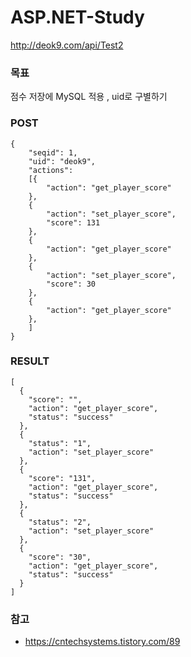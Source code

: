 # ASP.NET-Study

http://deok9.com/api/Test2

### 목표
점수 저장에 MySQL 적용
, uid로 구별하기

### POST
```
{
    "seqid": 1,
    "uid": "deok9",
    "actions":
    [{
        "action": "get_player_score"
    },
    {
        "action": "set_player_score",
        "score": 131
    },
    {
        "action": "get_player_score"
    },
    {
        "action": "set_player_score",
        "score": 30
    },
    {
        "action": "get_player_score"
    },
    ]
}
```

### RESULT
```
[
  {
    "score": "",
    "action": "get_player_score",
    "status": "success"
  },
  {
    "status": "1",
    "action": "set_player_score"
  },
  {
    "score": "131",
    "action": "get_player_score",
    "status": "success"
  },
  {
    "status": "2",
    "action": "set_player_score"
  },
  {
    "score": "30",
    "action": "get_player_score",
    "status": "success"
  }
]
```

### 참고
- https://cntechsystems.tistory.com/89
